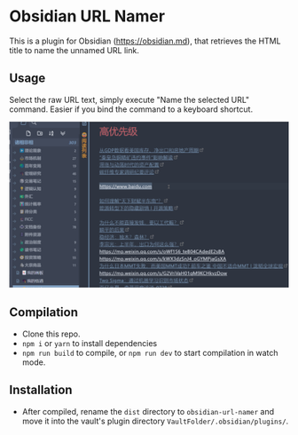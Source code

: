 # Obsidian URL Namer

This is a plugin for Obsidian (https://obsidian.md), that retrieves the HTML title to name the unnamed URL link.

## Usage

Select the raw URL text, simply execute "Name the selected URL" command.
Easier if you bind the command to a keyboard shortcut.

![demo](demo/demo.gif)

## Compilation

- Clone this repo.
- `npm i` or `yarn` to install dependencies
- `npm run build` to compile, or `npm run dev` to start compilation in watch mode.

## Installation

- After compiled, rename the `dist` directory to `obsidian-url-namer` and move it into the vault's plugin directory `VaultFolder/.obsidian/plugins/`.

